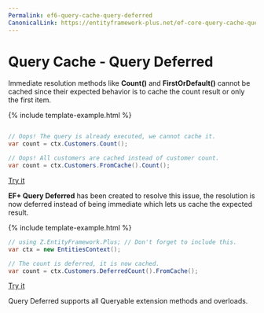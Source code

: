 ```yaml
---
Permalink: ef6-query-cache-query-deferred
CanonicalLink: https://entityframework-plus.net/ef-core-query-cache-query-deferred
---
```


# Query Cache - Query Deferred

Immediate resolution methods like **Count()** and **FirstOrDefault()** cannot be cached since their expected behavior is to cache the count result or only the first item.

{% include template-example.html %} 
```csharp

// Oops! The query is already executed, we cannot cache it.
var count = ctx.Customers.Count();

// Oops! All customers are cached instead of customer count.
var count = ctx.Customers.FromCache().Count();
```
[Try it](https://dotnetfiddle.net/SOjxeY)

**EF+ Query Deferred** has been created to resolve this issue, the resolution is now deferred instead of being immediate which lets us cache the expected result.

{% include template-example.html %} 
```csharp
// using Z.EntityFramework.Plus; // Don't forget to include this.
var ctx = new EntitiesContext();

// The count is deferred, it is now cached.
var count = ctx.Customers.DeferredCount().FromCache();

```
[Try it](https://dotnetfiddle.net/4MUlef)

Query Deferred supports all Queryable extension methods and overloads.
